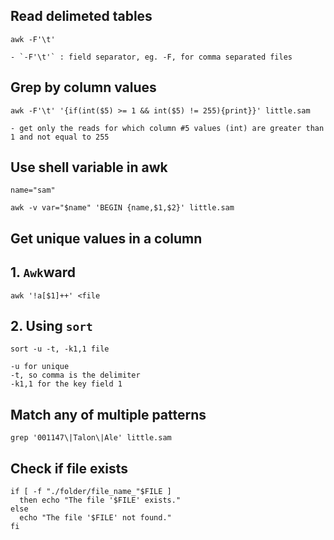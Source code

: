 ## Read delimeted tables

    awk -F'\t' 

    - `-F'\t'` : field separator, eg. -F, for comma separated files

## Grep by column values

    awk -F'\t' '{if(int($5) >= 1 && int($5) != 255){print}}' little.sam
    
    - get only the reads for which column #5 values (int) are greater than 1 and not equal to 255  

## Use shell variable in awk

    name="sam"

    awk -v var="$name" 'BEGIN {name,$1,$2}' little.sam 

## Get unique values in a column

## 1. `Awk`ward

    awk '!a[$1]++' <file


## 2. Using `sort`

    sort -u -t, -k1,1 file

    -u for unique
    -t, so comma is the delimiter
    -k1,1 for the key field 1

## Match any of multiple patterns

    grep '001147\|Talon\|Ale' little.sam

## Check if file exists

    if [ -f "./folder/file_name_"$FILE ]
      then echo "The file '$FILE' exists."
    else
      echo "The file '$FILE' not found."
    fi

